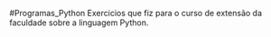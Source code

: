 #Programas_Python
Exercicios que fiz para o curso de extensão da faculdade sobre a linguagem Python.
